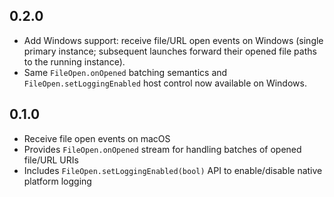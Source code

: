 ## 0.2.0

- Add Windows support: receive file/URL open events on Windows (single primary instance; subsequent launches forward their opened file paths to the running instance).
- Same `FileOpen.onOpened` batching semantics and `FileOpen.setLoggingEnabled` host control now available on Windows.

## 0.1.0

- Receive file open events on macOS
- Provides `FileOpen.onOpened` stream for handling batches of opened file/URL URIs
- Includes `FileOpen.setLoggingEnabled(bool)` API to enable/disable native platform logging
